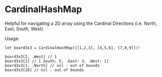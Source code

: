 # CardinalHashMap
Helpful for navigating a 2D array using the Cardinal Directions (i.e. North, East, South, West).

Usage:
```
let board3x3 = CardinalHashMap([[1,2,3], [4,5,6], [7,8,9]])!

board3x3[2, .West] // 1
board3x3[2] // [.South: 5, .East: 3, .West: 1]
board3x3[1, .North] // nil - out of bounds
board3x3[10] // nil - out of bounds
```
